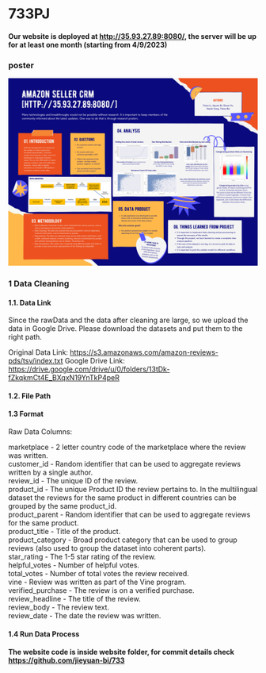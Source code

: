 # 733PJ
#### Our website is deployed at http://35.93.27.89:8080/, the server will be up for at least one month (starting from 4/9/2023)

### poster
![Postert](https://github.com/KevinXu17/733PJ/blob/main/other_documents/poster.png?raw=true)

### 1 Data Cleaning
#### 1.1. Data Link
Since the rawData and the data after cleaning are large, so we upload the data in Google Drive. Please download the datasets and put them to the right path.

Original Data Link: https://s3.amazonaws.com/amazon-reviews-pds/tsv/index.txt
Google Drive Link: https://drive.google.com/drive/u/0/folders/13tDk-fZkqkmCt4E_BXqxN19YnTkP4peR

#### 1.2. File Path  

#### 1.3 Format
Raw Data Columns:

marketplace       - 2 letter country code of the marketplace where the review was written. <br>
customer_id       - Random identifier that can be used to aggregate reviews written by a single author. <br>
review_id         - The unique ID of the review. <br>
product_id        - The unique Product ID the review pertains to. In the multilingual dataset the reviews
                    for the same product in different countries can be grouped by the same product_id. <br>
product_parent    - Random identifier that can be used to aggregate reviews for the same product. <br>
product_title     - Title of the product. <br>
product_category  - Broad product category that can be used to group reviews 
                    (also used to group the dataset into coherent parts). <br>
star_rating       - The 1-5 star rating of the review. <br>
helpful_votes     - Number of helpful votes. <br>
total_votes       - Number of total votes the review received. <br>
vine              - Review was written as part of the Vine program. <br>
verified_purchase - The review is on a verified purchase. <br>
review_headline   - The title of the review. <br>
review_body       - The review text. <br>
review_date       - The date the review was written. <br>

#### 1.4 Run Data Process

#### The website code is inside website folder, for commit details check https://github.com/jieyuan-bi/733
